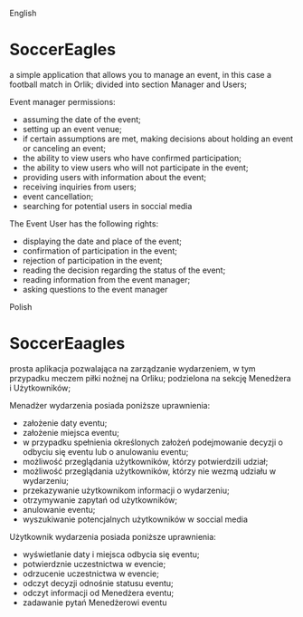 English

# SoccerEagles
a simple application that allows you to manage an event, in this case a football match in Orlik;
divided into section Manager and Users;

Event manager permissions:
- assuming the date of the event;
- setting up an event venue;
- if certain assumptions are met, making decisions about holding an event or canceling an event;
- the ability to view users who have confirmed participation;
- the ability to view users who will not participate in the event;
- providing users with information about the event;
- receiving inquiries from users;
- event cancellation;
- searching for potential users in soccial media

The Event User has the following rights:
- displaying the date and place of the event;
- confirmation of participation in the event;
- rejection of participation in the event;
- reading the decision regarding the status of the event;
- reading information from the event manager;
- asking questions to the event manager

Polish

# SoccerEaagles
prosta aplikacja pozwalająca na zarządzanie wydarzeniem, w tym przypadku meczem piłki nożnej na Orliku;
podzielona na sekcję Menedżera i Użytkowników;

Menadżer wydarzenia posiada poniższe uprawnienia:
- założenie daty eventu;
- założenie miejsca eventu;
- w przypadku spełnienia określonych założeń podejmowanie decyzji o odbyciu się eventu lub o anulowaniu eventu;
- możliwość przeglądania użytkowników, którzy potwierdzili udział;
- możliwość przeglądania użytkowników, którzy nie wezmą udziału w wydarzeniu;
- przekazywanie użytkownikom informacji o wydarzeniu;
- otrzymywanie zapytań od użytkowników;
- anulowanie eventu;
- wyszukiwanie potencjalnych użytkowników w soccial media

Użytkownik wydarzenia posiada poniższe uprawnienia:
- wyświetlanie daty i miejsca odbycia się eventu;
- potwierdznie uczestnictwa w evencie;
- odrzucenie uczestnictwa w evencie;
- odczyt decyzji odnośnie statusu eventu;
- odczyt informacji od Menedżera eventu;
- zadawanie pytań Menedżerowi eventu
